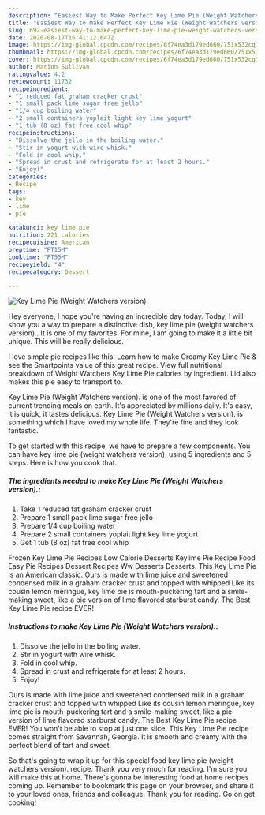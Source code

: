 ```yaml
---
description: "Easiest Way to Make Perfect Key Lime Pie (Weight Watchers version)."
title: "Easiest Way to Make Perfect Key Lime Pie (Weight Watchers version)."
slug: 692-easiest-way-to-make-perfect-key-lime-pie-weight-watchers-version
date: 2020-08-17T16:41:12.647Z
image: https://img-global.cpcdn.com/recipes/6f74ea3d179ed660/751x532cq70/key-lime-pie-weight-watchers-version-recipe-main-photo.jpg
thumbnail: https://img-global.cpcdn.com/recipes/6f74ea3d179ed660/751x532cq70/key-lime-pie-weight-watchers-version-recipe-main-photo.jpg
cover: https://img-global.cpcdn.com/recipes/6f74ea3d179ed660/751x532cq70/key-lime-pie-weight-watchers-version-recipe-main-photo.jpg
author: Marion Sullivan
ratingvalue: 4.2
reviewcount: 11732
recipeingredient:
- "1 reduced fat graham cracker crust"
- "1 small pack lime sugar free jello"
- "1/4 cup boiling water"
- "2 small containers yoplait light key lime yogurt"
- "1 tub (8 oz) fat free cool whip"
recipeinstructions:
- "Dissolve the jello in the boiling water."
- "Stir in yogurt with wire whisk."
- "Fold in cool whip."
- "Spread in crust and refrigerate for at least 2 hours."
- "Enjoy!"
categories:
- Recipe
tags:
- key
- lime
- pie

katakunci: key lime pie 
nutrition: 221 calories
recipecuisine: American
preptime: "PT15M"
cooktime: "PT55M"
recipeyield: "4"
recipecategory: Dessert

---
```



![Key Lime Pie (Weight Watchers version).](https://img-global.cpcdn.com/recipes/6f74ea3d179ed660/751x532cq70/key-lime-pie-weight-watchers-version-recipe-main-photo.jpg)

Hey everyone, I hope you're having an incredible day today. Today, I will show you a way to prepare a distinctive dish, key lime pie (weight watchers version).. It is one of my favorites. For mine, I am going to make it a little bit unique. This will be really delicious.

I love simple pie recipes like this. Learn how to make Creamy Key Lime Pie &amp; see the Smartpoints value of this great recipe. View full nutritional breakdown of Weight Watchers Key Lime Pie calories by ingredient. Lid also makes this pie easy to transport to.

Key Lime Pie (Weight Watchers version). is one of the most favored of current trending meals on earth. It's appreciated by millions daily. It's easy, it is quick, it tastes delicious. Key Lime Pie (Weight Watchers version). is something which I have loved my whole life. They're fine and they look fantastic.


To get started with this recipe, we have to prepare a few components. You can have key lime pie (weight watchers version). using 5 ingredients and 5 steps. Here is how you cook that.

<!--inarticleads1-->

##### The ingredients needed to make Key Lime Pie (Weight Watchers version).:

1. Take 1 reduced fat graham cracker crust
1. Prepare 1 small pack lime sugar free jello
1. Prepare 1/4 cup boiling water
1. Prepare 2 small containers yoplait light key lime yogurt
1. Get 1 tub (8 oz) fat free cool whip


Frozen Key Lime Pie Recipes Low Calorie Desserts Keylime Pie Recipe Food Easy Pie Recipes Dessert Recipes Ww Desserts Desserts. This Key Lime Pie is an American classic. Ours is made with lime juice and sweetened condensed milk in a graham cracker crust and topped with whipped Like its cousin lemon meringue, key lime pie is mouth-puckering tart and a smile-making sweet, like a pie version of lime flavored starburst candy. The Best Key Lime Pie recipe EVER! 

<!--inarticleads2-->

##### Instructions to make Key Lime Pie (Weight Watchers version).:

1. Dissolve the jello in the boiling water.
1. Stir in yogurt with wire whisk.
1. Fold in cool whip.
1. Spread in crust and refrigerate for at least 2 hours.
1. Enjoy!


Ours is made with lime juice and sweetened condensed milk in a graham cracker crust and topped with whipped Like its cousin lemon meringue, key lime pie is mouth-puckering tart and a smile-making sweet, like a pie version of lime flavored starburst candy. The Best Key Lime Pie recipe EVER! You won&#39;t be able to stop at just one slice. This Key Lime Pie recipe comes straight from Savannah, Georgia. It is smooth and creamy with the perfect blend of tart and sweet. 

So that's going to wrap it up for this special food key lime pie (weight watchers version). recipe. Thank you very much for reading. I'm sure you will make this at home. There's gonna be interesting food at home recipes coming up. Remember to bookmark this page on your browser, and share it to your loved ones, friends and colleague. Thank you for reading. Go on get cooking!
